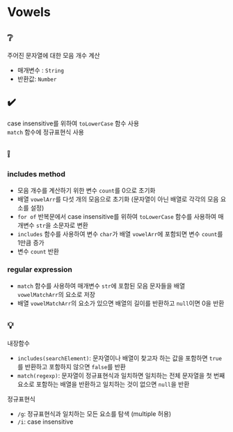 # Vowels

## ❔
주어진 문자열에 대한 모음 개수 계산
- 매개변수 : `String`
- 반환값: `Number`

## ✔️
case insensitive를 위하여 `toLowerCase` 함수 사용  
`match` 함수에 정규표현식 사용

## ❕
### includes method
- 모음 개수를 계산하기 위한 변수 `count`를 0으로 초기화
- 배열 `vowelArr`를 다섯 개의 모음으로 초기화 (문자열이 아닌 배열로 각각의 모음 요소를 설정)
- `for of` 반복문에서 case insensitive를 위하여 `toLowerCase` 함수를 사용하여 매개변수 `str`을 소문자로 변환
- `includes` 함수를 사용하여 변수 `char`가 배열 `vowelArr`에 포함되면 변수 `count`를 1만큼 증가
- 변수 `count` 반환

### regular expression
- `match` 함수를 사용하여 매개변수 `str`에 포함된 모음 문자들을 배열 `vowelMatchArr`의 요소로 저장
- 배열 `vowelMatchArr`의 요소가 있으면 배열의 길이를 반환하고 `null`이면 0을 반환

## 💡
내장함수  
- `includes(searchElement)`: 문자열이나 배열이 찾고자 하는 값을 포함하면 `true`를 반환하고 포함하지 않으면 `false`를 반환
- `match(regexp)`: 문자열이 정규표현식과 일치하면 일치하는 전체 문자열을 첫 번째 요소로 포함하는 배열을 반환하고 일치하는 것이 없으면 `null`을 반환  

정규표현식
- `/g`: 정규표현식과 일치하는 모든 요소를 탐색 (multiple 허용) 
- `/i`: case insensitive
